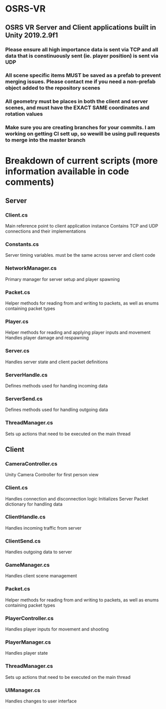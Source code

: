 
# OSRS-VR

## OSRS VR Server and Client applications built in Unity 2019.2.9f1

### Please ensure all high importance data is sent via TCP and all data that is constinuously sent (ie. player position) is sent via UDP

### All scene specific items MUST be saved as a prefab to prevent merging issues. Please contact me if you need a non-prefab object added to the repository scenes

### All geometry must be places in both the client and server  scenes, and must have the EXACT SAME coordinates and rotation values

### Make sure you are creating branches for your commits. I am working on getting CI sett up, so wewill be using pull requests to merge into the master branch

# Breakdown of current scripts (more information available in code comments)

## Server

### Client.cs
Main reference point to client application instance
Contains TCP and UDP connections and their implementations

### Constants.cs
Server timing variables. must be the same across server and client code

### NetworkManager.cs
Primary manager for server setup and player spawning

### Packet.cs
Helper methods for reading from and writing to packets, as well as enums containing packet types

### Player.cs
Helper methods for reading and applying player inputs and movement
Handles player damage and respawning

### Server.cs
Handles server state and client packet definitions

### ServerHandle.cs
Defines methods used for handing incoming data

### ServerSend.cs
Defines methods used for handling outgoing data

### ThreadManager.cs
Sets up actions that need to be executed on the main thread

## Client

### CameraController.cs
Unity Camera Controller for first person view

### Client.cs
Handles connection and disconnection logic
Initializes Server Packet dictionary for handling data

### ClientHandle.cs
Handles incoming traffic from server

### ClientSend.cs
Handles outgoing data to server

### GameManager.cs
Handles client scene management

### Packet.cs
Helper methods for reading from and writing to packets, as well as enums containing packet types

### PlayerController.cs
Handles player inputs for movement and shooting

### PlayerManager.cs
Handles player state

### ThreadManager.cs
Sets up actions that need to be executed on the main thread

### UIManager.cs
Handles changes to user interface
